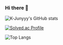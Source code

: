 ### Hi there 👋  

![K-Junyyy's GitHub stats](https://github-readme-stats.vercel.app/api?username=[baekminsu]&show_icons=true&theme=dark)   

[![Solved.ac Profile](http://mazassumnida.wtf/api/generate_badge?boj=baekminsoo95)](https://solved.ac/baekminsoo95)

![Top Langs](https://github-readme-stats.vercel.app/api/top-langs/?username=[baekminsu]&layout=Demo&theme=dark)
